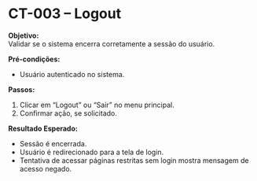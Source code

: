 # CT-003 – Logout

**Objetivo:**  
Validar se o sistema encerra corretamente a sessão do usuário.  

**Pré-condições:**  
- Usuário autenticado no sistema.  

**Passos:**  
1. Clicar em “Logout” ou “Sair” no menu principal.  
2. Confirmar ação, se solicitado.  

**Resultado Esperado:**  
- Sessão é encerrada.  
- Usuário é redirecionado para a tela de login.  
- Tentativa de acessar páginas restritas sem login mostra mensagem de acesso negado.
